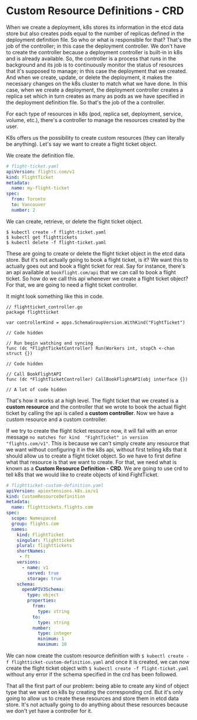 # Custom Resource Definitions - CRD

When we create a deployment, k8s stores its information in the etcd data store but also creates pods equal to the number
of replicas defined in the deployment definition file. So who or what is responsible for that? That's the job of the 
controller; in this case the deployment controller. We don't have to create the controller because a deployment 
controller is built-in in k8s and is already available. So, the controller is a process that runs in the background and 
its job is to continuously monitor the status of resources that it's supposed to manage; in this case the deployment 
that we created. And when we create, update, or delete the deployment, it makes the necessary changes on the k8s cluster
 to match what we have done. In this case, when we create a deployment, the deployment controller creates a replica set 
which in turn creates as many as pods as we have specified in the deployment definition file. So that's the job of the a
controller.

For each type of resources in k8s (pod, replica set, deployment, service, volume, etc.), there's a controller to manage 
the resources created by the user.

K8s offers us the possibility to create custom resources (they can literally be anything). Let's say we want to create a
flight ticket object.

We create the definition file.

```yaml
# flight-ticket.yaml
apiVersion: flights.com/v1
kind: FlightTicket
metadata:
  name: my-flight-ticket
spec:
  from: Toronto
  to: Vancouver
  number: 2
```

We can create, retrieve, or delete the flight ticket object.

```shell
$ kubectl create -f flight-ticket.yaml
$ kubectl get flighttickets
$ kubectl delete -f flight-ticket.yaml
```

These are going to create or delete the flight ticket object in the etcd data store. But it's not actually going to book
 a flight ticket, is it? We want this to actually goes out and book a flight ticket for real. Say for instance, there's 
an api available at `bookflight.com/api` that we can call to book a flight ticket. So how do we call this api whenever 
we create a flight ticket object? For that, we are going to need a flight ticket controller.

It might look something like this in code.

```golang
// flightticket_controller.go
package flightticket

var controllerKind = apps.SchemaGroupVersion.WithKind("FightTicket")

// Code hidden

// Run begin watching and syncing
func (dc *FlightTicketController) Run(Workers int, stopCh <-chan struct {})

// Code hidden

// Call BookFlightAPI
func (dc *FlightTicketController) CallBookFlightAPI(obj interface {})

// A lot of code hidden
```

That's how it works at a high level. The flight ticket that we created is a **custom resource** and the controller that we 
wrote to book the actual flight ticket by calling the api is called a **custom controller**. Now we have a custom 
resource and a custom controller.

If we try to create the flight ticket resource now, it will fail with an error message `no matches for kind 
"FightTicket" in version "flights.com/v1"`. This is because we can't simply create any resource that we want without 
configuring it in the k8s api, without first telling k8s that it should allow us to create a flight ticket object. So we
 have to first define what that resource is that we want to create. For that, we need what is known as a **Custom 
Resource Definition - CRD**. We are going to use crd to tell k8s that we would like to create objects of kind 
FightTicket.

```yaml
# flightticket-custom-definition.yaml
apiVersion: apiextensions.k8s.io/v1
kind: CustomResourceDefinition
metadata:
  name: flighttickets.flights.com
spec:
  scope: Namespaced
  group: flights.com
  names:
    kind: FlightTicket
    singular: flightticket
    plural: flighttickets
    shortNames:
     - ft
    versions:
      - name: v1
        served: true
        storage: true
    schema:
      openAPIV3Schema:
        type: object
        properties:
          from:
            type: string
          to:
            type: string
          number:
            type: integer
            minimum: 1
            maximum: 10
```

We can now create the custom resource definition with `$ kubectl create -f flightticket-custom-definition.yaml` and once
 it is created, we can now create the flight ticket object with `$ kubectl create -f flight-ticket.yaml` without any 
error if the schema specified in the crd has been followed.

That all the first part of our problem: being able to create any kind of object type that we want on k8s by creating the
 corresponding crd. But it's only going to allow us to create these resources and store them in etcd data store. It's 
not actually going to do anything about these resources because we don't yet have a controller for it. 
